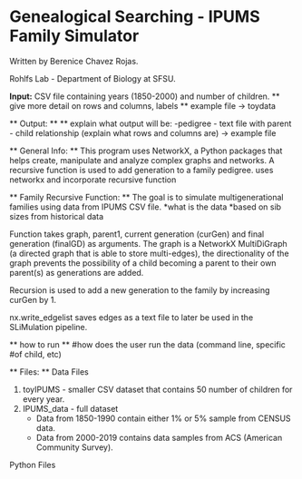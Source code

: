# Genealogical Searching - IPUMS Family Simulator


Written by Berenice Chavez Rojas.

Rohlfs Lab - Department of Biology at SFSU.  

**Input:**
CSV file containing years (1850-2000) and number of children. 
 ** give more detail on rows and columns, labels
 ** example file -> toydata

** Output: **
 ** explain what output will be:
	-pedigree
	- text file with parent - child relationship (explain what rows and columns are) -> example file

** General Info: **
This program uses NetworkX, a Python packages that helps create, manipulate and analyze complex graphs and networks. A recursive function is used to add generation to a family pedigree. 
	uses networkx and incorporate recursive function

** Family Recursive Function: **
The goal is to simulate multigenerational families using data from IPUMS CSV file.
 *what is the data 
	*based on sib sizes from historical data  

Function takes graph, parent1, current generation (curGen) and final generation (finalGD) as arguments. The graph is a NetworkX MultiDiGraph (a directed graph that is able to store multi-edges), the directionality of the graph prevents the possibility of a child becoming a parent to their own parent(s) as generations are added. 

Recursion is used to add a new generation to the family by increasing curGen by 1. 

nx.write_edgelist saves edges as a text file to later be used in the SLiMulation pipeline.

** how to run **
  #how does the user run the data (command line, specific #of child, etc) 


** Files: **
Data Files
1. toyIPUMS - smaller CSV dataset that contains 50 number of children for every year. 
2. IPUMS_data - full dataset 
   - Data from 1850-1990 contain either 1% or 5% sample from CENSUS data.  
   - Data from 2000-2019 contains data samples from ACS (American Community Survey).  

Python Files 
